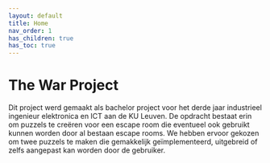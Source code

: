 ```yaml
---
layout: default
title: Home
nav_order: 1
has_children: true
has_toc: true
---
```


# The War Project

Dit project werd gemaakt als bachelor project voor het derde jaar industrieel ingenieur elektronica en ICT aan de KU Leuven. De opdracht bestaat erin om puzzels te creëren voor een escape room die eventueel ook gebruikt kunnen worden door al bestaan escape rooms. We hebben ervoor gekozen om twee puzzels te maken die gemakkelijk geïmplementeerd, uitgebreid of zelfs aangepast kan worden door de gebruiker.